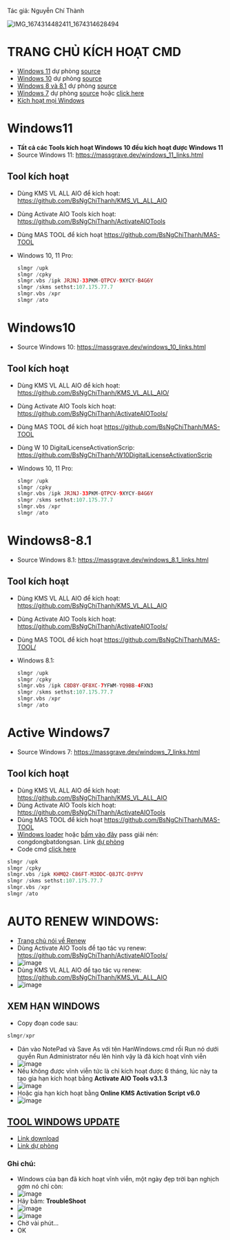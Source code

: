 Tác giả: Nguyễn Chí Thành

![IMG_1674314482411_1674314628494](https://user-images.githubusercontent.com/82578024/231744623-75153615-ce39-4498-a314-978f2605dc6a.jpg)
# TRANG CHỦ KÍCH HOẠT CMD #
- [Windows 11](https://msguides.com/windows-11) dự phòng [source](https://1drv.ms/t/s!AmvuvqBBIcK6hz7KYN9F6PxyeN6Y?e=96lXuI)
- [Windows 10](https://msguides.com/windows-10) dự phòng [source](https://1drv.ms/t/s!AmvuvqBBIcK6hzGJBnNDmBtIDYHQ?e=woVQWW)
- [Windows 8 và 8.1](https://msguides.com/windows-8-1) dự phòng [source](https://1drv.ms/t/s!AmvuvqBBIcK6hzJ3qH2oadQIimLU?e=tTFtfH)
- [Windows 7](https://msguides.com/windows-7) dự phòng [source](https://1drv.ms/t/s!AmvuvqBBIcK6hzC-hajlOGqTlU1n?e=S1H0t8) hoặc [click here](https://github.com/BsNgChiThanh/Kich-hoat-Windows/blob/IMP/ActiveWindows7byKey.cmd)
- [Kích hoạt mọi Windows](https://1drv.ms/t/s!AmvuvqBBIcK6hzXeEUdQqkVTflD7?e=52XJat)

# Windows11 #
- **Tất cả các Tools kích hoạt Windows 10 đều kích hoạt được Windows 11**
- Source Windows 11: https://massgrave.dev/windows_11_links.html
## Tool kích hoạt ##
- Dùng KMS VL ALL AIO để kích hoạt: https://github.com/BsNgChiThanh/KMS_VL_ALL_AIO 
- Dùng Activate AIO Tools kích hoạt: https://github.com/BsNgChiThanh/ActivateAIOTools 
- Dùng MAS TOOL để kích hoạt https://github.com/BsNgChiThanh/MAS-TOOL
- Windows 10, 11 Pro:
  
  ```php
  slmgr /upk
  slmgr /cpky
  slmgr.vbs /ipk JRJNJ-33PKM-QTPCV-9XYCY-B4G6Y
  slmgr /skms sethst:107.175.77.7
  slmgr.vbs /xpr
  slmgr /ato
  ```

# Windows10 #
- Source Windows 10: https://massgrave.dev/windows_10_links.html
## Tool kích hoạt ##
- Dùng KMS VL ALL AIO để kích hoạt: https://github.com/BsNgChiThanh/KMS_VL_ALL_AIO/ 
- Dùng Activate AIO Tools kích hoạt: https://github.com/BsNgChiThanh/ActivateAIOTools/ 
- Dùng MAS TOOL để kích hoạt https://github.com/BsNgChiThanh/MAS-TOOL 
- Dùng W 10 DigitalLicenseActivationScrip: https://github.com/BsNgChiThanh/W10DigitalLicenseActivationScrip
- Windows 10, 11 Pro:
  
  ```php
  slmgr /upk
  slmgr /cpky
  slmgr.vbs /ipk JRJNJ-33PKM-QTPCV-9XYCY-B4G6Y
  slmgr /skms sethst:107.175.77.7
  slmgr.vbs /xpr
  slmgr /ato
  ```

# Windows8-8.1 #
- Source Windows 8.1: https://massgrave.dev/windows_8.1_links.html
## Tool kích hoạt ##
- Dùng KMS VL ALL AIO để kích hoạt: https://github.com/BsNgChiThanh/KMS_VL_ALL_AIO 
- Dùng Activate AIO Tools kích hoạt: https://github.com/BsNgChiThanh/ActivateAIOTools/ 
- Dùng MAS TOOL để kích hoạt https://github.com/BsNgChiThanh/MAS-TOOL/ 
- Windows 8.1:
  
  ```php
  slmgr /upk
  slmgr /cpky
  slmgr.vbs /ipk C8D8Y-QF8XC-7YFWM-YQ9BB-4FXN3
  slmgr /skms sethst:107.175.77.7
  slmgr.vbs /xpr
  slmgr /ato
  ```
  
# Active Windows7 #
- Source Windows 7: https://massgrave.dev/windows_7_links.html
## Tool kích hoạt ##
- Dùng KMS VL ALL AIO để kích hoạt: https://github.com/BsNgChiThanh/KMS_VL_ALL_AIO 
- Dùng Activate AIO Tools kích hoạt: https://github.com/BsNgChiThanh/ActivateAIOTools 
- Dùng MAS TOOL để kích hoạt https://github.com/BsNgChiThanh/MAS-TOOL 
- [Windows loader](https://raw.githubusercontent.com/BsNgChiThanh/Kich-hoat-Windows/IMP/Windows%20Loader.exe) hoặc [bấm vào đây](https://raw.githubusercontent.com/BsNgChiThanh/Kich-hoat-Windows/IMP/congdongbatdongsan_Windows%20Loader.rar) pass giải nén: congdongbatdongsan. Link [dự phòng](https://1drv.ms/u/s!AmvuvqBBIcK6hz1yukETWHUUsXea?e=4d2kTv)
- Code cmd [click here](https://raw.githubusercontent.com/BsNgChiThanh/Kich-hoat-Windows/IMP/ActiveWindows7byKey.cmd)

```php
slmgr /upk
slmgr /cpky
slmgr.vbs /ipk KHMQ2-C86FT-M3DDC-Q8JTC-DYPYV
slmgr /skms sethst:107.175.77.7
slmgr.vbs /xpr
slmgr /ato
```

# AUTO RENEW WINDOWS: #
- [Trang chủ nói về Renew](https://msguides.com/renew-kms-license-manually)
- Dùng Activate AIO Tools để tạo tác vụ renew: https://github.com/BsNgChiThanh/ActivateAIOTools/ 
- ![image](https://github.com/BsNgChiThanh/Kich-hoat-Office/assets/82578024/a1e7b638-aa8e-42c9-a9de-e483e1ecfd13)
- Dùng KMS VL ALL AIO để tạo tác vụ renew: https://github.com/BsNgChiThanh/KMS_VL_ALL_AIO 
- ![image](https://github.com/BsNgChiThanh/Kich-hoat-Office/assets/82578024/24f473ce-c135-4878-92e4-90f18d0f0f9f)

## XEM HẠN WINDOWS ##
- Copy đoạn code sau:

```php
slmgr/xpr
```

- Dán vào NotePad và Save As với tên HanWindows.cmd rồi Run nó dưới quyền Run Administrator nếu lên hình vậy là đã kích hoạt vĩnh viễn
- ![image](https://user-images.githubusercontent.com/103977676/202642602-3d2401ba-f9ff-47b2-8ce3-f9625a6f783b.png)
- Nếu không được vĩnh viễn tức là chỉ kích hoạt được 6 tháng, lúc này ta tạo gia hạn kích hoạt bằng **Activate AIO Tools v3.1.3**
- ![image](https://user-images.githubusercontent.com/103977676/202644709-e8f016c9-b755-4723-ac94-fffb44b72927.png)
- Hoặc gia hạn kích hoạt bằng **Online KMS Activation Script v6.0**
- ![image](https://user-images.githubusercontent.com/103977676/202645570-5d4c5903-a58a-41fe-80d2-e9811c470c68.png)

## [TOOL WINDOWS UPDATE](https://1drv.ms/f/s!AmvuvqBBIcK6h1BGnyJy3qzmrgHH?e=rrHpWO) ##
- [Link download](https://1drv.ms/f/s!AmvuvqBBIcK6h1BGnyJy3qzmrgHH?e=rrHpWO)
- [Link dự phòng](https://terabox.com/s/1X23B2MPB0GMZtW8YYJOhnw)

### Ghi chú: ###
  - Windows của bạn đã kích hoạt vĩnh viễn, một ngày đẹp trời bạn nghịch gợm nó chỉ còn:
  - ![image](https://github.com/BsNgChiThanh/Kich-hoat-Windows/assets/82578024/a89b76a1-5d3c-4a4d-a2de-449887182da2)
  - Hãy bấm: **TroubleShoot**
  - ![image](https://github.com/BsNgChiThanh/Kich-hoat-Windows/assets/82578024/381e6098-1f85-44f7-863e-db1c872a91e7)
  - ![image](https://github.com/BsNgChiThanh/Kich-hoat-Windows/assets/82578024/fb59a319-b5f2-4e42-afed-9df9dcc9fa9b)
  - Chờ vài phút...
  - OK


